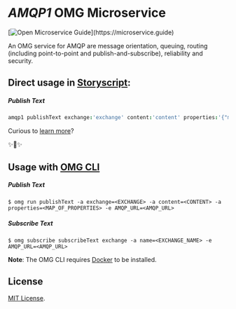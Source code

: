 # _AMQP1_ OMG Microservice

[![Open Microservice Guide](https://img.shields.io/badge/OMG%20Enabled-👍-green.svg?)](https://microservice.guide)

An OMG service for AMQP are message orientation, queuing, routing (including point-to-point and publish-and-subscribe), reliability and security.

## Direct usage in [Storyscript](https://storyscript.io/):

##### Publish Text
```coffee
amqp1 publishText exchange:'exchange' content:'content' properties:'{"map":"properties"}
```

Curious to [learn more](https://docs.storyscript.io/)?

✨🍰✨

## Usage with [OMG CLI](https://www.npmjs.com/package/omg)

##### Publish Text
```shell
$ omg run publishText -a exchange=<EXCHANGE> -a content=<CONTENT> -a properties=<MAP_OF_PROPERTIES> -e AMQP_URL=<AMQP_URL>
```
##### Subscribe Text
```shell
$ omg subscribe subscribeText exchange -a name=<EXCHANGE_NAME> -e AMQP_URL=<AMQP_URL>
```

**Note**: The OMG CLI requires [Docker](https://docs.docker.com/install/) to be installed.

## License
[MIT License](https://github.com/omg-services/ampq1/blob/master/LICENSE).
